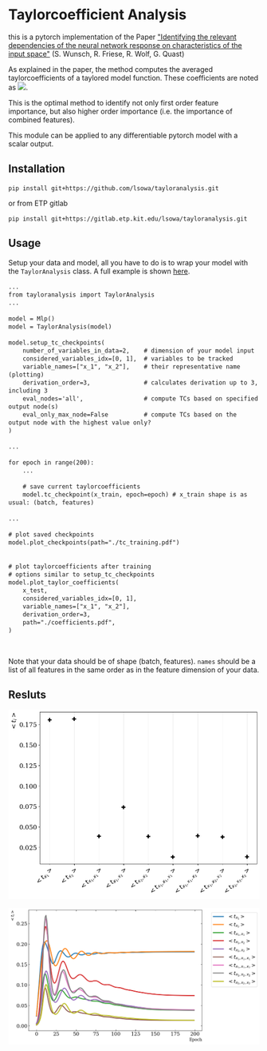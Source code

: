 # Taylorcoefficient Analysis
this is a pytorch implementation of the Paper 
["Identifying the relevant dependencies of the neural network response on characteristics of the input space"](https://arxiv.org/abs/1803.08782) 
(S. Wunsch, R. Friese, R. Wolf, G. Quast)

As explained in the paper, the method computes the averaged taylorcoefficients of a taylored model function. These coefficients are noted as <img src="https://render.githubusercontent.com/render/math?math=<t_i>">. 

This is the optimal method to identify not only first order feature importance, but also higher order importance (i.e. the importance of combined features).

This module can be applied to any differentiable pytorch model with a scalar output.

## Installation
```
pip install git+https://github.com/lsowa/tayloranalysis.git
```
or from ETP gitlab
```
pip install git+https://gitlab.etp.kit.edu/lsowa/tayloranalysis.git
```

## Usage

Setup your data and model, all you have to do is to wrap your model with the `TaylorAnalysis` class. A full example is shown [here](example/example.py). 
```
...
from tayloranalysis import TaylorAnalysis
...

model = Mlp()
model = TaylorAnalysis(model)

model.setup_tc_checkpoints(
    number_of_variables_in_data=2,    # dimension of your model input
    considered_variables_idx=[0, 1],  # variables to be tracked
    variable_names=["x_1", "x_2"],    # their representative name (plotting)
    derivation_order=3,               # calculates derivation up to 3, including 3
    eval_nodes='all',                 # compute TCs based on specified output node(s)
    eval_only_max_node=False          # compute TCs based on the output node with the highest value only?
)

...

for epoch in range(200):
    ...

    # save current taylorcoefficients
    model.tc_checkpoint(x_train, epoch=epoch) # x_train shape is as usual: (batch, features)

...

# plot saved checkpoints
model.plot_checkpoints(path="./tc_training.pdf")


# plot taylorcoefficients after training
# options similar to setup_tc_checkpoints
model.plot_taylor_coefficients(
    x_test,
    considered_variables_idx=[0, 1],  
    variable_names=["x_1", "x_2"],
    derivation_order=3,
    path="./coefficients.pdf",
)



```
Note that your data should be of shape (batch, features). `names` should be a list of all features in the same order as in the feature dimension of your data.

## Resluts

![Plottet Taylorcoefficients after Training](examples/single_node/coefficients.png "test")

![Plotted Checkpoints](examples/single_node/tc_training.png)

